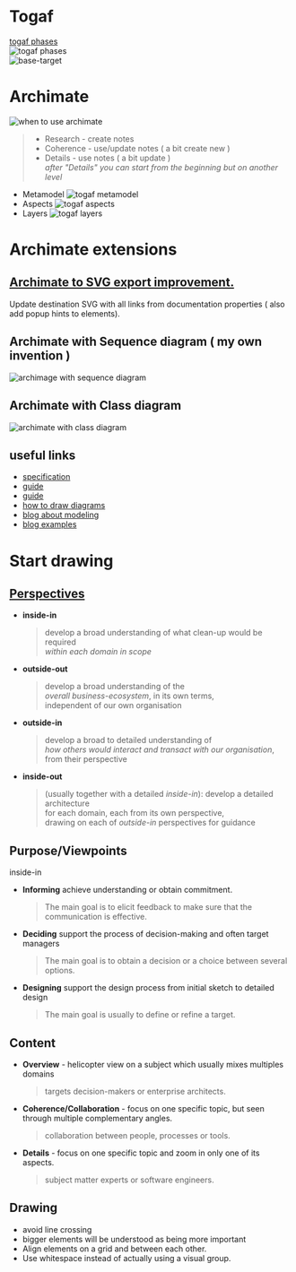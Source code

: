 # Togaf

[togaf phases](https://pubs.opengroup.org/togaf-standard/adm/chap03.html)    
![togaf phases](https://pubs.opengroup.org/togaf-standard/adm/Figures/a_vis.png)  
![base-target](https://i.postimg.cc/SxzC9f9z/togaf-base-target.png)  

# Archimate
![when to use archimate](https://archimate-community.pages.opengroup.org/workgroups/archimate-101/part_1/images/why_6.png)
> * Research  -     create notes   
> * Coherence - use/update notes ( a bit create new ) 
> * Details   -        use notes ( a bit update )  
> *after "Details" you can start from the beginning but on another level*
* Metamodel
![togaf metamodel]( https://i.ibb.co/Z1QLbsp/archimate-metamodel.png)    
* Aspects
![togaf aspects]( https://i.ibb.co/42qsSws/archimate-meta-relations.png)    
* Layers
![togaf layers]( https://i.ibb.co/x1C2rhH/archimate-layers.png)    

# Archimate extensions 
## [Archimate to SVG export improvement.](https://github.com/cherkavi/python-utilities/tree/master/xml-archimate2svg)
Update destination SVG with all links from documentation properties ( also add popup hints to elements).

## Archimate with Sequence diagram ( my own invention )
![archimage with sequence diagram](https://i.ibb.co/W5shXP9/archimate-sequence-diagram.png)

## Archimate with Class diagram 
![archimate with class diagram](https://i.ibb.co/rwH798t/archimate-with-class-diagrams.png)

## useful links
* [specification](https://pubs.opengroup.org/architecture/archimate3-doc/)
* [guide](https://www.visual-paradigm.com/guide/archimate/full-archimate-viewpoints-guide/)
* [guide](https://archimate-community.pages.opengroup.org/workgroups/archimate-101/)
* [how to draw diagrams](https://www.visual-paradigm.com/support/documents/vpuserguide/4455/4409/86421_howtodrawarc.html)
* [blog about modeling](http://renewableplus.blogspot.com/2017/03/modeling-applications-technology-in.html)
* [blog examples](https://www.hosiaisluoma.fi/blog/archimate-examples/)

# Start drawing
## [Perspectives](http://weblog.tetradian.com/2012/06/06/inside-in-inside-out-outside-in-outside-out/)
* **inside-in**
  > develop a broad understanding of what clean-up would be required    
  > _within each domain in scope_   
* **outside-out**
  > develop a broad understanding of the  
  > _overall business-ecosystem_, in its own terms,   
  > independent of our own organisation  
* **outside-in**
  > develop a broad to detailed understanding of  
  > _how others would interact and transact with our organisation_, from their perspective  
* **inside-out**
  > (usually together with a detailed _inside-in_): develop a detailed architecture     
  > for each domain, each from its own perspective,    
  > drawing on each of _outside-in_ perspectives for guidance    

## Purpose/Viewpoints
inside-in
* **Informing** achieve understanding or obtain commitment.
  > The main goal is to elicit feedback to make sure that the communication is effective.
* **Deciding** support the process of decision-making and often target managers
  > The main goal is to obtain a decision or a choice between several options.
* **Designing** support the design process from initial sketch to detailed design
  > The main goal is usually to define or refine a target.

## Content
* **Overview** - helicopter view on a subject which usually mixes multiples domains 
  > targets decision-makers or enterprise architects.
* **Coherence/Collaboration** - focus on one specific topic, but seen through multiple complementary angles.
  > collaboration between people, processes or tools.
* **Details** - focus on one specific topic and zoom in only one of its aspects.
  > subject matter experts or software engineers.

## Drawing 
* avoid line crossing
* bigger elements will be understood as being more important
* Align elements on a grid and between each other.
* Use whitespace instead of actually using a visual group.
